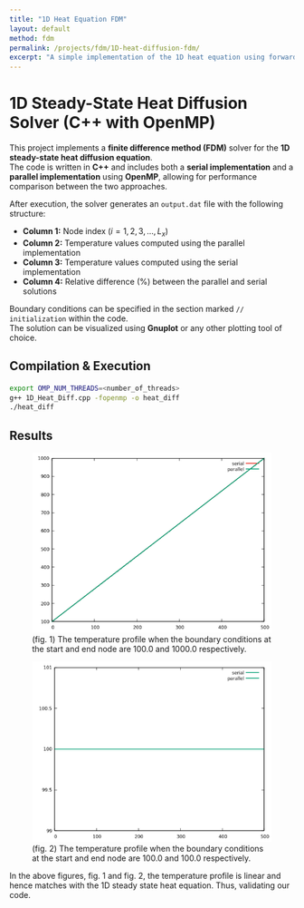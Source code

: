 ```yaml
---
title: "1D Heat Equation FDM"
layout: default
method: fdm
permalink: /projects/fdm/1D-heat-diffusion-fdm/
excerpt: "A simple implementation of the 1D heat equation using forward Euler method."
---
```


# 1D Steady-State Heat Diffusion Solver (C++ with OpenMP)

This project implements a **finite difference method (FDM)** solver for the **1D steady-state heat diffusion equation**.  
The code is written in **C++** and includes both a **serial implementation** and a **parallel implementation** using **OpenMP**, allowing for performance comparison between the two approaches.  

After execution, the solver generates an `output.dat` file with the following structure:  
- **Column 1:** Node index ($i = 1, 2, 3, \dots, L_x$)  
- **Column 2:** Temperature values computed using the parallel implementation  
- **Column 3:** Temperature values computed using the serial implementation  
- **Column 4:** Relative difference (%) between the parallel and serial solutions  

Boundary conditions can be specified in the section marked `// initialization` within the code.  
The solution can be visualized using **Gnuplot** or any other plotting tool of choice.  

## Compilation & Execution
```bash
export OMP_NUM_THREADS=<number_of_threads>
g++ 1D_Heat_Diff.cpp -fopenmp -o heat_diff
./heat_diff
```

## Results 

<figure>
<img src="/images/self_upload/fdm/1D_heat_diffusion_1.png" alt="The temperature profile when the boundary conditions at the start and end node are 100.0 and 1000.0 respectively">
<figcaption>(fig. 1) The temperature profile when the boundary conditions at the start and end node are 100.0 and 1000.0 respectively.</figcaption>
</figure>

<figure>
  <img src="/images/self_upload/fdm/1D_heat_diffusion_2.png" alt="The temperature profile when the boundary conditions at the start and end node are 100.0 and 100.0 respectively">
  <figcaption>(fig. 2) The temperature profile when the boundary conditions at the start and end node are 100.0 and 100.0 respectively.</figcaption>
</figure>

In the above figures, fig. 1 and fig. 2, the temperature profile is linear and hence matches with the 1D steady state heat equation. Thus, validating our code.


